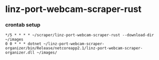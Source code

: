 # linz-port-webcam-scraper-rust

### crontab setup
```
*/5 * * * * ~/scraper/linz-port-webcam-scraper-rust --download-dir ~/images
0 0 * * * dotnet ~/linz-port-webcam-scraper-organizer/bin/Release/netcoreapp2.1/linz-port-webcam-scraper-organizer.dll ~/images/
```
